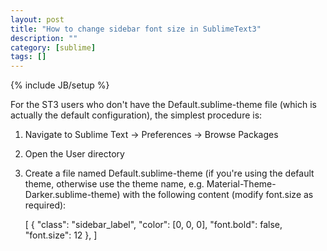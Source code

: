 ```yaml
---
layout: post
title: "How to change sidebar font size in SublimeText3"
description: ""
category: [sublime]
tags: []
---
```

{% include JB/setup %}

For the ST3 users who don't have the Default.sublime-theme file (which is actually the default configuration), the simplest procedure is:

1. Navigate to Sublime Text -> Preferences -> Browse Packages
2. Open the User directory
3. Create a file named Default.sublime-theme (if you're using the default theme, otherwise use the theme name, e.g. Material-Theme-Darker.sublime-theme) with the following content (modify font.size as required):

    [
        {
            "class": "sidebar_label",
            "color": [0, 0, 0],
            "font.bold": false,
            "font.size": 12
        },
    ]
